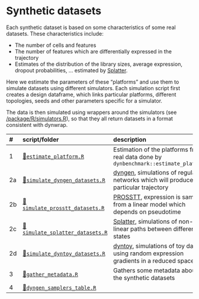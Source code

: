 
# Synthetic datasets

Each synthetic dataset is based on some characteristics of some real
datasets. These characteristics include:

  - The number of cells and features
  - The number of features which are differentially expressed in the
    trajectory
  - Estimates of the distribution of the library sizes, average
    expression, dropout probabilities, … estimated by
    [Splatter](https://github.com/Oshlack/splatter).

Here we estimate the parameters of these “platforms” and use them to
simulate datasets using different simulators. Each simulation script
first creates a design dataframe, which links particular platforms,
different topologies, seeds and other parameters specific for a
simulator.

The data is then simulated using wrappers around the simulators (see
[/package/R/simulators.R](/package/R/simulators.R)), so that they all
return datasets in a format consistent with
dynwrap.

| \# | script/folder                                                       | description                                                                                                                 |
| :- | :------------------------------------------------------------------ | :-------------------------------------------------------------------------------------------------------------------------- |
| 1  | [📄`estimate_platform.R`](01-estimate_platform.R)                    | Estimation of the platforms from real data done by `dynbenchmark::estimate_platform`                                        |
| 2a | [📄`simulate_dyngen_datasets.R`](02a-simulate_dyngen_datasets.R)     | [dyngen](https://github.com/dynverse/dyngen), simulations of regulatory networks which will produce a particular trajectory |
| 2b | [📄`simulate_prosstt_datasets.R`](02b-simulate_prosstt_datasets.R)   | [PROSSTT](https://github.com/soedinglab/prosstt), expression is sampled from a linear model which depends on pseudotime     |
| 2c | [📄`simulate_splatter_datasets.R`](02c-simulate_splatter_datasets.R) | [Splatter](https://github.com/Oshlack/splatter), simulations of non-linear paths between different states                   |
| 2d | [📄`simulate_dyntoy_datasets.R`](02d-simulate_dyntoy_datasets.R)     | [dyntoy](https://github.com/dynverse/dyntoy), simulations of toy data using random expression gradients in a reduced space  |
| 3  | [📄`gather_metadata.R`](03-gather_metadata.R)                        | Gathers some metadata about all the synthetic datasets                                                                      |
| 4  | [📄`dyngen_samplers_table.R`](04-dyngen_samplers_table.R)            |                                                                                                                             |
